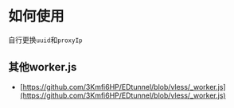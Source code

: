 # 如何使用

自行更换`uuid`和`proxyIp`

## 其他worker.js

- [https://github.com/3Kmfi6HP/EDtunnel/blob/vless/_worker.js](https://github.com/3Kmfi6HP/EDtunnel/blob/vless/_worker.js)